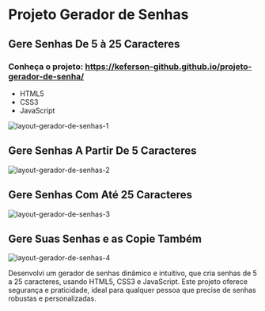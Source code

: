 # Projeto Gerador de Senhas
## Gere Senhas De 5 à 25 Caracteres
### Conheça o projeto: https://keferson-github.github.io/projeto-gerador-de-senha/

- HTML5
- CSS3
- JavaScript


![layout-gerador-de-senhas-1](https://github.com/user-attachments/assets/88987ebf-ea42-493c-8490-77266f686d15)


## Gere Senhas A Partir De 5 Caracteres

![layout-gerador-de-senhas-2](https://github.com/user-attachments/assets/86deafce-f762-4606-941c-0e5c3c5aba1c)


## Gere Senhas Com Até 25 Caracteres

![layout-gerador-de-senhas-3](https://github.com/user-attachments/assets/358ca2b0-fbfa-4022-a65e-5acf88c28c7e)


## Gere Suas Senhas e as Copie Também

![layout-gerador-de-senhas-4](https://github.com/user-attachments/assets/f7f0190c-748d-4361-b5d9-a2bb65900b6e)

Desenvolvi um gerador de senhas dinâmico e intuitivo, que cria senhas de 5 a 25 caracteres, usando HTML5, CSS3 e JavaScript. Este projeto oferece segurança e praticidade, ideal para qualquer pessoa que precise de senhas robustas e personalizadas.
